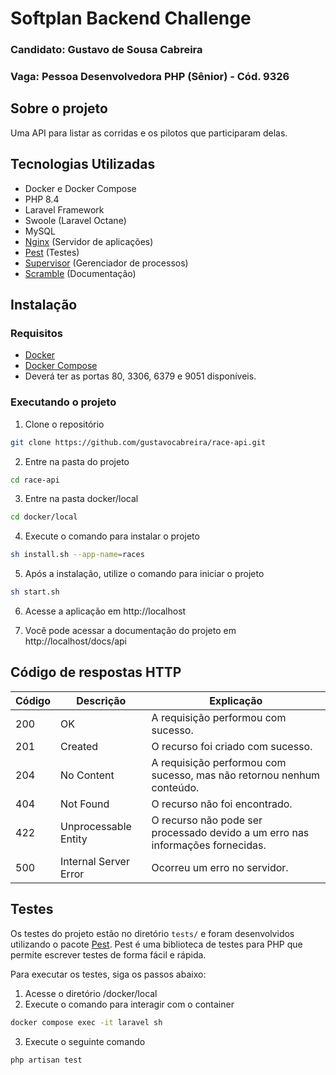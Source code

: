 # Softplan Backend Challenge

### Candidato: Gustavo de Sousa Cabreira
### Vaga: Pessoa Desenvolvedora PHP (Sênior) - Cód. 9326

## Sobre o projeto

Uma API para listar as corridas e os pilotos que participaram delas. 

## Tecnologias Utilizadas

- Docker e Docker Compose
- PHP 8.4
- Laravel Framework
- Swoole (Laravel Octane)
- MySQL
- [Nginx](https://www.nginx.com/) (Servidor de aplicações)
- [Pest](https://pestphp.com/) (Testes)
- [Supervisor](https://github.com/ochinchina/supervisord) (Gerenciador de processos)
- [Scramble](https://scramble.dedoc.co/) (Documentação)

## Instalação

### Requisitos

- [Docker](https://docs.docker.com/engine/install/)
- [Docker Compose](https://docs.docker.com/compose/install/)
- Deverá ter as portas 80, 3306, 6379 e 9051 disponíveis.

### Executando o projeto

1. Clone o repositório

```bash
git clone https://github.com/gustavocabreira/race-api.git
```

2. Entre na pasta do projeto

```bash
cd race-api
```

3. Entre na pasta docker/local

```bash
cd docker/local
```

4. Execute o comando para instalar o projeto

```bash
sh install.sh --app-name=races
```

5. Após a instalação, utilize o comando para iniciar o projeto

```bash
sh start.sh
```

6. Acesse a aplicação em http://localhost

7. Você pode acessar a documentação do projeto em http://localhost/docs/api

## Código de respostas HTTP

| Código | Descrição              | Explicação                                                                     | 
|--------|------------------------|--------------------------------------------------------------------------------|
| 200 | OK                        | A requisição performou com sucesso.                                            |
| 201 | Created                   | O recurso foi criado com sucesso.                                              |
| 204 | No Content                | A requisição performou com sucesso, mas não retornou nenhum conteúdo.          |
| 404 | Not Found                 | O recurso não foi encontrado.                                                  |
| 422 | Unprocessable Entity      | O recurso não pode ser processado devido a um erro nas informações fornecidas. |
| 500 | Internal Server Error     | Ocorreu um erro no servidor.                                                   |

## Testes

Os testes do projeto estão no diretório `tests/` e foram desenvolvidos utilizando o pacote [Pest](https://pestphp.com/docs/installation).
Pest é uma biblioteca de testes para PHP que permite escrever testes de forma fácil e rápida.

Para executar os testes, siga os passos abaixo:

1. Acesse o diretório /docker/local
2. Execute o comando para interagir com o container

```bash
docker compose exec -it laravel sh
```

3. Execute o seguinte comando

```bash
php artisan test
```